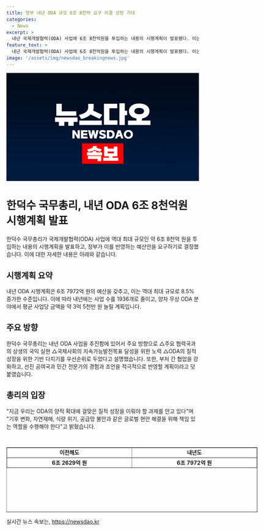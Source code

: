 ```yaml
---
title: 정부 내년 ODA 규모 6조 8천억 요구 의결 성장 기대
categories:
  - News
excerpt: >
  내년 국제개발협력(ODA) 사업에 6조 8천억원을 투입하는 내용의 시행계획이 발표됐다. 이는 역대 최대 규모로, 선진 ODA 국가로 도약을 위한 계획으로, 예산은 8.5% 증가한 6조 7972억 원이며, 1976개의 사업을 줄이고 질적 성장을 위해 노력할 예정이다. ODA 추진 과정에서는 부처 간 협업과 민간 전문가의 경험을 적극 반영할 계획이고, 기후변화 등 글로벌 현안에 대응하기 위한 노력을 강조했다. (150자)
feature_text: >
  내년 국제개발협력(ODA) 사업에 6조 8천억원을 투입하는 내용의 시행계획이 발표됐다. 이는 역대 최대 규모로, 선진 ODA 국가로 도약을 위한 계획으로, 예산은 8.5% 증가한 6조 7972억 원이며, 1976개의 사업을 줄이고 질적 성장을 위해 노력할 예정이다. ODA 추진 과정에서는 부처 간 협업과 민간 전문가의 경험을 적극 반영할 계획이고, 기후변화 등 글로벌 현안에 대응하기 위한 노력을 강조했다. (150자)
image: '/assets/img/newsdao_breakingnews.jpg'
---
```


<p><img src="/assets/img/newsdao_breakingnews.jpg" alt="koreaapp 속보" /></p>

<h1>한덕수 국무총리, 내년 ODA 6조 8천억원 시행계획 발표</h1>

<p data-ke-size="size16">한덕수 국무총리가 국제개발협력(ODA) 사업에 역대 최대 규모인 약 6조 8천억 원을 투입하는 내용의 시행계획을 발표하고, 정부가 이를 반영하는 예산안을 요구하기로 결정했습니다. 이에 대한 자세한 내용은 아래와 같습니다.</p>

<h2 data-ke-size="size26">시행계획 요약</h2>

<p data-ke-size="size16">내년 ODA 시행계획은 6조 7972억 원의 예산을 갖추고, 이는 역대 최대 규모로 8.5% 증가한 수준입니다. 이에 따라 내년에는 사업 수를 1936개로 줄이고, 양자 무상 ODA 분야에서 평균 사업당 금액을 약 3억 5천만 원 늘릴 계획입니다.</p>

<h2 data-ke-size="size26">주요 방향</h2>

<p data-ke-size="size16">한덕수 국무총리는 내년 ODA 사업을 추진함에 있어서 주요 방향으로 △주요 협력국과의 상생의 국익 실현 △국제사회의 지속가능발전목표 달성을 위한 노력 △ODA의 질적 성장을 위한 기반 다지기를 우선순위로 두었다고 설명했습니다. 또한, 부처 간 협업을 강화하고, 선진 공여국과 민간 전문가의 경험과 조언을 적극적으로 반영할 계획이라고 덧붙였습니다.</p>

<h2 data-ke-size="size26">총리의 입장</h2>

<p data-ke-size="size16">"지금 우리는 ODA의 양적 확대에 걸맞은 질적 성장을 이뤄야 할 과제를 안고 있다"며 "기후 변화, 자연재해, 식량 위기, 공급망 불안과 같은 글로벌 현안 해결을 위해 책임 있는 역할을 수행해야 한다"고 밝혔습니다.</p>

<p data-ke-size="size16">&nbsp;</p>

<table style="width: 657px; height: 170px;" border="1">
<tbody>
<tr>
<td style="width: 323px; text-align: center; height: 17px;"><b>이전해도</b></td>
<td style="width: 323px; text-align: center; height: 17px;"><b>내년도</b></td>
</tr>
<tr>
<td style="width: 323px; text-align: center; height: 17px;"><b>6조 2629억 원</b></td>
<td style="width: 323px; text-align: center; height: 17px;"><b>6조 7972억 원</b></td>
</tr>
</tbody>
</table>
실시간 뉴스 속보는, <a href="https://newsdao.kr" rel="dofollow">https://newsdao.kr</a>


